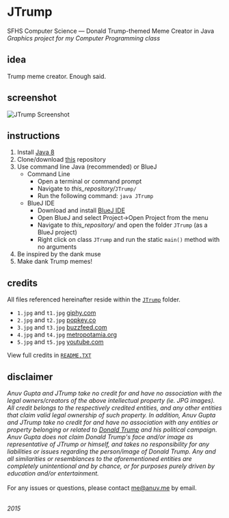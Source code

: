 # JTrump
SFHS Computer Science — Donald Trump-themed Meme Creator in Java 
*Graphics project for my Computer Programming class*  

## idea
Trump meme creator. Enough said.

## screenshot
![JTrump Screenshot](http://github.anuv.me/JTrump/img/screenshot.png)

## instructions
 1. Install [Java 8](http://www.oracle.com/technetwork/java/javase/downloads/index.html)
 2. Clone/download [this](https://github.com/anuvgupta/JTrump) repository
 3. Use command line Java (recommended) or BlueJ
    - Command Line
        - Open a terminal or command prompt
        - Navigate to *this_repository/*`JTrump/`
        - Run the following command: `java JTrump`
    - BlueJ IDE
        - Download and install [BlueJ IDE](http://www.bluej.org/)
        - Open BlueJ and select Project->Open Project from the menu
        - Navigate to *this_repository/* and open the folder `JTrump` (as a BlueJ project)
        - Right click on class `JTrump` and run the static `main()` method with no arguments
 4. Be inspired by the dank muse
 5. Make dank Trump memes!

## credits
All files referenced hereinafter reside within the [`JTrump`](https://github.com/anuvgupta/JTrump/tree/master/JTrump) folder.
 - `1.jpg` and `t1.jpg` [giphy.com](http://giphy.com/gifs/xTk9ZMaqN5MW6y6796)
 - `2.jpg` and `t2.jpg` [popkey.co](http://blog.popkey.co/post/130765628412/16-times-you-werent-sure-if-it-was-donald-trumps)
 - `3.jpg` and `t3.jpg` [buzzfeed.com](https://www.buzzfeed.com/mjs538/what-to-heck-is-this-even)
 - `4.jpg` and `t4.jpg` [metropotamia.org](http://metropotamia.org/page/2#post-139921450646)
 - `5.jpg` and `t5.jpg` [youtube.com](https://www.youtube.com/channel/UCKBJOOfsRxaVO9l2oQrcUjg)

View full credits in [`README.TXT`](https://github.com/anuvgupta/JTrump/blob/master/JTrump/README.TXT)

## disclaimer
*Anuv Gupta and JTrump take no credit for and have no association with the legal owners/creators of the above intellectual property (ie. JPG images). All credit belongs to the respectively credited entities, and any other entities that claim valid legal ownership of such property. In addition, Anuv Gupta and JTrump take no credit for and have no association with any entities or property belonging or related to [Donald Trump](https://www.donaldjtrump.com/) and his political campaign. Anuv Gupta does not claim Donald Trump's face and/or image as representative of JTrump or himself, and takes no responsibility for any liabilities or issues regarding the person/image of Donald Trump. Any and all similarities or resemblances to the aforementioned entities are completely unintentional and by chance, or for purposes purely driven by education and/or entertainment.*  
&nbsp;  
For any issues or questions, please contact [me@anuv.me](mailto:me@anuv.me) by email.


&nbsp;  
*2015*
